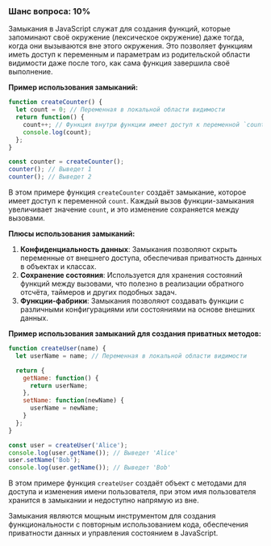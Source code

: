### Шанс вопроса: 10%

Замыкания в JavaScript служат для создания функций, которые запоминают своё окружение (лексическое окружение) даже тогда, когда они вызываются вне этого окружения. Это позволяет функциям иметь доступ к переменным и параметрам из родительской области видимости даже после того, как сама функция завершила своё выполнение.

**Пример использования замыканий:**

```javascript
function createCounter() {
  let count = 0; // Переменная в локальной области видимости
  return function() {
    count++; // Функция внутри функции имеет доступ к переменной `count`
    console.log(count);
  };
}

const counter = createCounter();
counter(); // Выведет 1
counter(); // Выведет 2
```

В этом примере функция `createCounter` создаёт замыкание, которое имеет доступ к переменной `count`. Каждый вызов функции-замыкания увеличивает значение `count`, и это изменение сохраняется между вызовами.

**Плюсы использования замыканий:**
1. **Конфиденциальность данных**: Замыкания позволяют скрыть переменные от внешнего доступа, обеспечивая приватность данных в объектах и классах.
2. **Сохранение состояния**: Используется для хранения состояний функций между вызовами, что полезно в реализации обратного отсчёта, таймеров и других подобных задач.
3. **Функции-фабрики**: Замыкания позволяют создавать функции с различными конфигурациями или состояниями на основе внешних данных.

**Пример использования замыканий для создания приватных методов:**

```javascript
function createUser(name) {
  let userName = name; // Переменная в локальной области видимости

  return {
    getName: function() {
      return userName;
    },
    setName: function(newName) {
      userName = newName;
    }
  };
}

const user = createUser('Alice');
console.log(user.getName()); // Выведет 'Alice'
user.setName('Bob');
console.log(user.getName()); // Выведет 'Bob'
```

В этом примере функция `createUser` создаёт объект с методами для доступа и изменения имени пользователя, при этом имя пользователя хранится в замыкании и недоступно напрямую из вне.

Замыкания являются мощным инструментом для создания функциональности с повторным использованием кода, обеспечения приватности данных и управления состоянием в JavaScript.